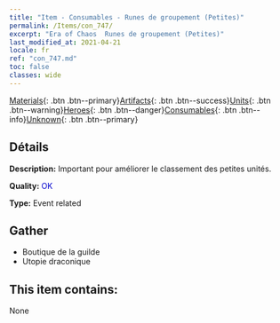 ```yaml
---
title: "Item - Consumables - Runes de groupement (Petites)"
permalink: /Items/con_747/
excerpt: "Era of Chaos  Runes de groupement (Petites)"
last_modified_at: 2021-04-21
locale: fr
ref: "con_747.md"
toc: false
classes: wide
---
```

 [Materials](/fr/Items/){: .btn .btn--primary}[Artifacts](/fr/Items/Artifacts/){: .btn .btn--success}[Units](/fr/Items/Units/){: .btn .btn--warning}[Heroes](/fr/Items/Heroes/){: .btn .btn--danger}[Consumables](/fr/Items/Consumables/){: .btn .btn--info}[Unknown](/fr/Items/Unknown/){: .btn .btn--primary}

## Détails
 **Description:** Important pour améliorer le classement des petites unités.

 **Quality:** <span style="color: #0000CD">OK</span>

 **Type:** Event related

## Gather

*    Boutique de la guilde 
*    Utopie draconique 

## This item contains:

  None

